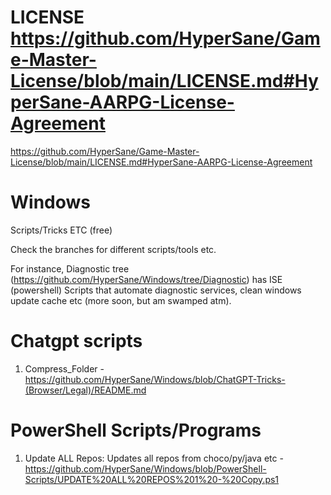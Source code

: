 # LICENSE https://github.com/HyperSane/Game-Master-License/blob/main/LICENSE.md#HyperSane-AARPG-License-Agreement

https://github.com/HyperSane/Game-Master-License/blob/main/LICENSE.md#HyperSane-AARPG-License-Agreement

# Windows
Scripts/Tricks ETC (free)

Check the branches for different scripts/tools etc.

For instance, Diagnostic tree (https://github.com/HyperSane/Windows/tree/Diagnostic) has ISE (powershell) Scripts that automate diagnostic services, clean windows update cache etc (more soon, but am swamped atm).


# Chatgpt scripts
1. Compress_Folder - https://github.com/HyperSane/Windows/blob/ChatGPT-Tricks-(Browser/Legal)/README.md




# PowerShell Scripts/Programs

1. Update ALL Repos: Updates all repos from choco/py/java etc - https://github.com/HyperSane/Windows/blob/PowerShell-Scripts/UPDATE%20ALL%20REPOS%201%20-%20Copy.ps1
